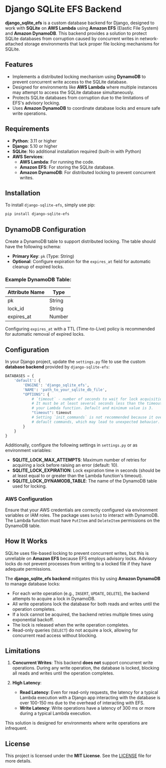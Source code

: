 # Django SQLite EFS Backend

**django_sqlite_efs** is a custom database backend for Django, designed to work with **SQLite** on **AWS Lambda** using **Amazon EFS** (Elastic File System) and **Amazon DynamoDB**. This backend provides a solution to protect SQLite databases from corruption caused by concurrent writes in network-attached storage environments that lack proper file locking mechanisms for SQLite.

## Features

- Implements a distributed locking mechanism using **DynamoDB** to prevent concurrent write access to the SQLite database.
- Designed for environments like **AWS Lambda** where multiple instances may attempt to access the SQLite database simultaneously.
- Protects SQLite databases from corruption due to the limitations of EFS's advisory locking.
- Uses **Amazon DynamoDB** to coordinate database locks and ensure safe write operations.

## Requirements

- **Python**: 3.11 or higher
- **Django**: 5.10 or higher
- **SQLite**: No additional installation required (built-in with Python)
- **AWS Services**:
  - **AWS Lambda**: For running the code.
  - **Amazon EFS**: For storing the SQLite database.
  - **Amazon DynamoDB**: For distributed locking to prevent concurrent writes.

## Installation

To install `django-sqlite-efs`, simply use pip:

```bash
pip install django-sqlite-efs
```

## DynamoDB Configuration

Create a DynamoDB table to support distributed locking. The table should have the following schema:

- **Primary Key**: `pk` (Type: String)
- **Optional**: Configure expiration for the `expires_at` field for automatic cleanup of expired locks.

### Example DynamoDB Table:

| Attribute Name | Type    |
|----------------|---------|
| pk             | String  |
| lock_id        | String  |
| expires_at     | Number  |

Configuring `expires_at` with a TTL (Time-to-Live) policy is recommended for automatic removal of expired locks.

## Configuration

In your Django project, update the `settings.py` file to use the custom **database backend** provided by `django-sqlite-efs`:

```python
DATABASES = {
    'default': {
        'ENGINE': 'django_sqlite_efs',
        'NAME': 'path_to_your_sqlite_db_file',
        "OPTIONS": {
            # `timeout` - number of seconds to wait for lock acquisition.
            # It must be at least several seconds less than the timeout of
            # your Lambda function. Default and minimum value is 3.
            "timeout": timeout
            # Setting `init_commands` is not recommended because it overrides
            # default commands, which may lead to unexpected behavior.
        }
    }
}
```

Additionally, configure the following settings in `settings.py` or as environment variables:

- **SQLITE_LOCK_MAX_ATTEMPTS**: Maximum number of retries for acquiring a lock before raising an error (default: 10).
- **SQLITE_LOCK_EXPIRATION**: Lock expiration time in seconds (should be at least equal to or greater than the Lambda function's timeout).
- **SQLITE_LOCK_DYNAMODB_TABLE**: The name of the DynamoDB table used for locking.

### AWS Configuration

Ensure that your AWS credentials are correctly configured via environment variables or IAM roles. The package uses `boto3` to interact with DynamoDB. The Lambda function must have `PutItem` and `DeleteItem` permissions on the DynamoDB table.

## How It Works

SQLite uses file-based locking to prevent concurrent writes, but this is unreliable on **Amazon EFS** because EFS employs advisory locks. Advisory locks do not prevent processes from writing to a locked file if they have adequate permissions.

The **django_sqlite_efs backend** mitigates this by using **Amazon DynamoDB** to manage database locks:

- For each write operation (e.g., `INSERT`, `UPDATE`, `DELETE`), the backend attempts to acquire a lock in DynamoDB. 
- All write operations lock the database for both reads and writes until the operation completes.
- If a lock cannot be acquired, the backend retries multiple times using exponential backoff.
- The lock is released when the write operation completes.
- Read-only queries (`SELECT`) do not acquire a lock, allowing for concurrent read access without blocking.

## Limitations

1. **Concurrent Writes**: This backend **does not** support concurrent write operations. During any write operation, the database is locked, blocking all reads and writes until the operation completes.
  
2. **High Latency**:
   - **Read Latency**: Even for read-only requests, the latency for a typical Lambda execution with a Django app interacting with the database is over 100-150 ms due to the overhead of interacting with EFS.
   - **Write Latency**: Write operations have a latency of 300 ms or more during a typical Lambda execution.

This solution is designed for environments where write operations are infrequent.

## License

This project is licensed under the **MIT License**. See the [LICENSE](LICENSE) file for more details.